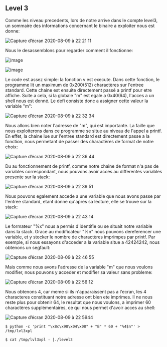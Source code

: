 ## Level 3

Comme les niveau precedents, lors de notre arrive dans le compte level3, un
sommaire des informations concernant le binaire a exploiter nous est donne:

![Capture d’écran 2020-08-09 à 22 21 11](https://user-images.githubusercontent.com/25014717/89741132-f5118a00-da8e-11ea-9c4b-f4ed17875188.png)

Nous le desassemblons pour regarder comment il fonctionne:

![image](https://user-images.githubusercontent.com/29956389/94684852-ed50c200-0328-11eb-863e-9dedae67d881.png)

![image](https://user-images.githubusercontent.com/29956389/94684901-f93c8400-0328-11eb-8e31-ea24420b3d01.png)

Le code est assez simple: la fonction v est execute. Dans cette fonction, le
programme lit un maximum de 0x200(512) charactères sur l'entree standard. Cette chaine est ensuite directement passé a printf pour etre affiche. Suite a cela, si la globale "m" est egale a 0x40(64), l'acces a un shell nous est donné.
Le defi consiste donc a assigner cette valeur la variable "m":

![Capture d’écran 2020-08-09 à 22 32 34](https://user-images.githubusercontent.com/25014717/89741287-42dac200-da90-11ea-8739-9a833e920d13.png)

Nous allons bien noter l'adresse de "m", qui est importante. La faille que nous
exploiterons dans ce programme se situe au niveau de l'appel a printf. En effet,
la chaine lue sur l'entree standard est directement passe a la fonction, nous
permetant de passer des charactères de format de notre choix:

![Capture d’écran 2020-08-09 à 22 36 44](https://user-images.githubusercontent.com/25014717/89741349-dd3b0580-da90-11ea-8dbf-9aa0dccc49d3.png)

Du au fonctionnement de printf, comme notre chaine de format n'a pas de
variables correspondant, nous pouvons avoir acces au differentes variables presente sur la stack:

![Capture d’écran 2020-08-09 à 22 39 51](https://user-images.githubusercontent.com/25014717/89741411-65b9a600-da91-11ea-80fe-b92093df296c.png)

Nous pouvons egalement accede a une variable que nous avons passe par l'entree
standard, etant donne qu'apres sa lecture, elle se trouve sur la stack:

![Capture d’écran 2020-08-09 à 22 43 14](https://user-images.githubusercontent.com/25014717/89741450-be893e80-da91-11ea-8ef0-4b4e93120fc2.png)

Le formateur "%x" nous a permis d'identifie ou se situait notre variable dans la
stack. Grace au modificateur "%n" nous pouvons dereferencer une variable, et y
stocker le nombre de charactères imprimpes par printf. Par exemple, si nous
essayons d'acceder a la variable situe a 42424242, nous obtenons un segfault:

![Capture d’écran 2020-08-09 à 22 46 55](https://user-images.githubusercontent.com/25014717/89741518-4111fe00-da92-11ea-8ddb-b4ac551de599.png)

Mais comme nous avons l'adresse de la variable "m" que nous voulons modifier,
nous pouvons y acceder et modifier sa valeur sans probleme:

![Capture d’écran 2020-08-09 à 22 56 12](https://user-images.githubusercontent.com/25014717/89741686-8e429f80-da93-11ea-9fcb-cfdf770e884f.png)

Nous obtenons 4, car meme si ils n'apparaissent pas a l'ecran, les 4 characteres
constituant notre adresse ont bien ete imprimes. Il ne nous reste plus pour
obtenir 64, le resultat que nous voulons, a imprimer 60 charactères
supplémentaires, ce qui nous permet d'avoir acces au shell:

![Capture d’écran 2020-08-09 à 22 5944](https://user-images.githubusercontent.com/25014717/89741731-0d37d800-da94-11ea-94fd-737be836d6d0.png)

`$ python -c 'print "\x8c\x98\x04\x08" + "B" * 60 + "%4$n"' > /tmp/lvl3xpl`

`$ cat /tmp/lvl3xpl - |./level3`

